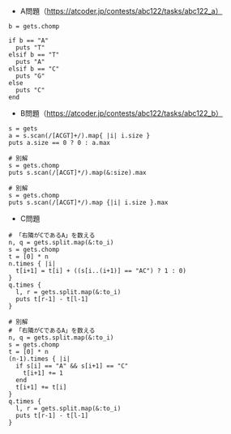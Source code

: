 - A問題（https://atcoder.jp/contests/abc122/tasks/abc122_a）

```
b = gets.chomp

if b == "A"
  puts "T"
elsif b == "T"
  puts "A"
elsif b == "C"
  puts "G"
else
  puts "C"
end
```

- B問題（https://atcoder.jp/contests/abc122/tasks/abc122_b）
```
s = gets
a = s.scan(/[ACGT]+/).map{ |i| i.size }
puts a.size == 0 ? 0 : a.max

# 別解
s = gets.chomp
puts s.scan(/[ACGT]*/).map(&:size).max

# 別解
s = gets.chomp
puts s.scan(/[ACGT]*/).map {|i| i.size }.max
```

- C問題
```
# 「右隣がCであるA」を数える
n, q = gets.split.map(&:to_i)
s = gets.chomp
t = [0] * n
n.times { |i|
  t[i+1] = t[i] + ((s[i..(i+1)] == "AC") ? 1 : 0)
}
q.times {
  l, r = gets.split.map(&:to_i)
  puts t[r-1] - t[l-1]
}

# 別解
# 「右隣がCであるA」を数える
n, q = gets.split.map(&:to_i)
s = gets.chomp
t = [0] * n
(n-1).times { |i|
  if s[i] == "A" && s[i+1] == "C"
    t[i+1] += 1
  end
  t[i+1] += t[i]
}
q.times {
  l, r = gets.split.map(&:to_i)
  puts t[r-1] - t[l-1]
}
```

